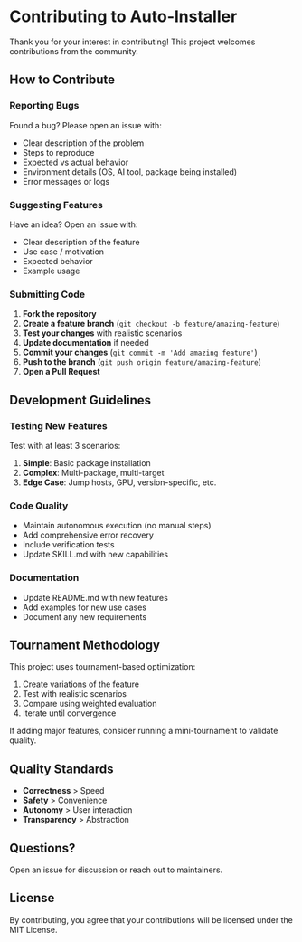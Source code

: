 # Contributing to Auto-Installer

Thank you for your interest in contributing! This project welcomes contributions from the community.

## How to Contribute

### Reporting Bugs

Found a bug? Please open an issue with:
- Clear description of the problem
- Steps to reproduce
- Expected vs actual behavior
- Environment details (OS, AI tool, package being installed)
- Error messages or logs

### Suggesting Features

Have an idea? Open an issue with:
- Clear description of the feature
- Use case / motivation
- Expected behavior
- Example usage

### Submitting Code

1. **Fork the repository**
2. **Create a feature branch** (`git checkout -b feature/amazing-feature`)
3. **Test your changes** with realistic scenarios
4. **Update documentation** if needed
5. **Commit your changes** (`git commit -m 'Add amazing feature'`)
6. **Push to the branch** (`git push origin feature/amazing-feature`)
7. **Open a Pull Request**

## Development Guidelines

### Testing New Features

Test with at least 3 scenarios:
1. **Simple**: Basic package installation
2. **Complex**: Multi-package, multi-target
3. **Edge Case**: Jump hosts, GPU, version-specific, etc.

### Code Quality

- Maintain autonomous execution (no manual steps)
- Add comprehensive error recovery
- Include verification tests
- Update SKILL.md with new capabilities

### Documentation

- Update README.md with new features
- Add examples for new use cases
- Document any new requirements

## Tournament Methodology

This project uses tournament-based optimization:
1. Create variations of the feature
2. Test with realistic scenarios
3. Compare using weighted evaluation
4. Iterate until convergence

If adding major features, consider running a mini-tournament to validate quality.

## Quality Standards

- **Correctness** > Speed
- **Safety** > Convenience
- **Autonomy** > User interaction
- **Transparency** > Abstraction

## Questions?

Open an issue for discussion or reach out to maintainers.

## License

By contributing, you agree that your contributions will be licensed under the MIT License.
